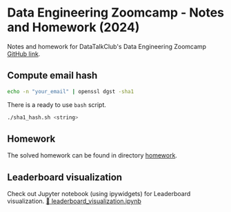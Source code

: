 # Data Engineering Zoomcamp - Notes and Homework (2024)

Notes and homework for DataTalkClub's Data Engineering Zoomcamp [GitHub link](https://github.com/DataTalksClub/data-engineering-zoomcamp).


## Compute email hash

```bash
echo -n "your_email" | openssl dgst -sha1
```

There is a ready to use `bash` script.

```bash
./sha1_hash.sh <string>
```

## Homework

The solved homework can be found in directory [homework](homework).

## Leaderboard visualization

Check out Jupyter notebook (using ipywidgets) for Leaderboard visualization.
[:link: leaderboard_visualization.ipynb](leaderboard_visualization.ipynb)

<!-- ToDo: add image here -->